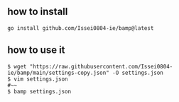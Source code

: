 ## how to install 

`go install github.com/Issei0804-ie/bamp@latest`

## how to use it

```
$ wget "https://raw.githubusercontent.com/Issei0804-ie/bamp/main/settings-copy.json" -O settings.json 
$ vim settings.json
#~~
$ bamp settings.json
```